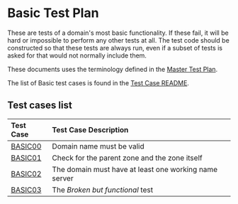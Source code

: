 # Basic Test Plan

These are tests of a domain's most basic functionality. If these fail,
it will be hard or impossible to perform any other tests at all. The
test code should be constructed so that these tests are always run, even
if a subset of tests is asked for that would not normally include them.

These documents uses the terminology defined in the [Master Test Plan].

The list of Basic test cases is found in the [Test Case README].


[Master Test Plan]:             ../MasterTestPlan.md
[Test Case README]:             ../README.md

## Test cases list

<!-- Table generated by script updateTestPlanReadme.pl from Zonemaster/Zonemaster utils directory -->

|Test Case |Test Case Description|
|:---------|:--------------------|
|[BASIC00](basic00.md)|Domain name must be valid|
|[BASIC01](basic01.md)|Check for the parent zone and the zone itself|
|[BASIC02](basic02.md)|The domain must have at least one working name server|
|[BASIC03](basic03.md)|The _Broken but functional_ test|

